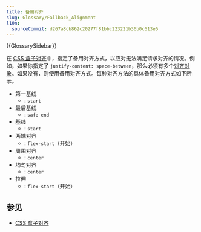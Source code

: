 ```yaml
---
title: 备用对齐
slug: Glossary/Fallback_Alignment
l10n:
  sourceCommit: d267a8cb862c20277f81bbc223221b36b0c613e6
---
```


{{GlossarySidebar}}

在 [CSS 盒子对齐](/zh-CN/docs/Web/CSS/CSS_box_alignment)中，指定了备用对齐方式，以应对无法满足请求对齐的情况。例如，如果你指定了 `justify-content: space-between`，那么必须有多个[对齐对象](/zh-CN/docs/Glossary/Alignment_Subject)。如果没有，则使用备用对齐方式。每种对齐方法的具体备用对齐方式如下所示。

- 第一基线
  - : `start`
- 最后基线
  - : `safe end`
- 基线
  - : `start`
- 两端对齐
  - : `flex-start`（开始）
- 周围对齐
  - : `center`
- 均匀对齐
  - : `center`
- 拉伸
  - : `flex-start`（开始）

## 参见

- [CSS 盒子对齐](/zh-CN/docs/Web/CSS/CSS_box_alignment)
